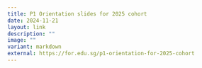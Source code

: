 ```yaml
---
title: P1 Orientation slides for 2025 cohort
date: 2024-11-21
layout: link
description: ""
image: ""
variant: markdown
external: https://for.edu.sg/p1-orientation-for-2025-cohort
---
```

